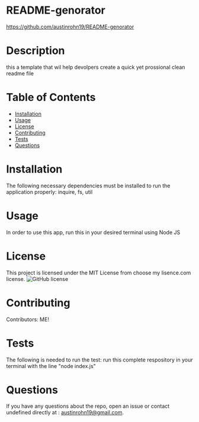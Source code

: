 
# README-genorator
https://github.com/austinrohn19/README-genorator

# Description
this a template that wil help devolpers create a quick yet prossional clean readme file

# Table of Contents 
* [Installation](#installation)
* [Usage](#usage)
* [License](#license)
* [Contributing](#contributing)
* [Tests](#tests)
* [Questions](#questions)

# Installation
The following necessary dependencies must be installed to run the application properly: inquire, fs, util

# Usage
In order to use this app, run this in your desired terminal using Node JS

# License
This project is licensed under the MIT License from choose my lisence.com license. 
![GitHub license](https://img.shields.io/badge/license-MIT-blue.svg)

# Contributing
​Contributors: ME!

# Tests
The following is needed to run the test: run this complete respository in your terminal with the line "node index.js"

# Questions
If you have any questions about the repo, open an issue or contact undefined directly at : austinrohn19@gmail.com.
